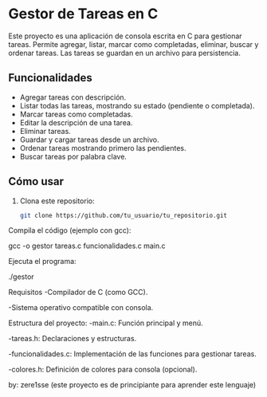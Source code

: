 # Gestor de Tareas en C

Este proyecto es una aplicación de consola escrita en C para gestionar tareas. Permite agregar, listar, marcar como completadas, eliminar, buscar y ordenar tareas. Las tareas se guardan en un archivo para persistencia.

## Funcionalidades

- Agregar tareas con descripción.
- Listar todas las tareas, mostrando su estado (pendiente o completada).
- Marcar tareas como completadas.
- Editar la descripción de una tarea.
- Eliminar tareas.
- Guardar y cargar tareas desde un archivo.
- Ordenar tareas mostrando primero las pendientes.
- Buscar tareas por palabra clave.

## Cómo usar

1. Clona este repositorio:
   ```bash
   git clone https://github.com/tu_usuario/tu_repositorio.git


Compila el código (ejemplo con gcc):

gcc -o gestor tareas.c funcionalidades.c main.c

Ejecuta el programa:

./gestor

Requisitos
-Compilador de C (como GCC).

-Sistema operativo compatible con consola.

Estructura del proyecto: 
-main.c: Función principal y menú.

-tareas.h: Declaraciones y estructuras.

-funcionalidades.c: Implementación de las funciones para gestionar tareas.

-colores.h: Definición de colores para consola (opcional).

by: zere1sse (este proyecto es de principiante para aprender este lenguaje)
